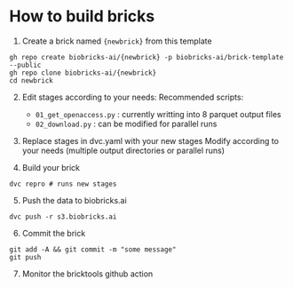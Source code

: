 # How to build bricks

1. Create a brick named `{newbrick}` from this template
```
gh repo create biobricks-ai/{newbrick} -p biobricks-ai/brick-template --public
gh repo clone biobricks-ai/{newbrick}
cd newbrick
```

2. Edit stages according to your needs:
    Recommended scripts:
    - ``01_get_openaccess.py`` : currently writting into 8 parquet output files 
    - ``02_download.py`` : can be modified for parallel runs  

3. Replace stages in dvc.yaml with your new stages 
    Modify according to your needs (multiple output directories or parallel runs) 


4. Build your brick
```
dvc repro # runs new stages
```

5. Push the data to biobricks.ai
```
dvc push -r s3.biobricks.ai 
```

6. Commit the brick
```
git add -A && git commit -m "some message"
git push
```

7. Monitor the bricktools github action

